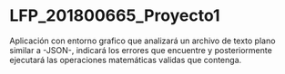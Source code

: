 # LFP_201800665_Proyecto1
Aplicación con entorno grafico que analizará un archivo de texto plano similar a -JSON-, indicará los errores que encuentre y posteriormente ejecutará las operaciones matemáticas validas que contenga.
